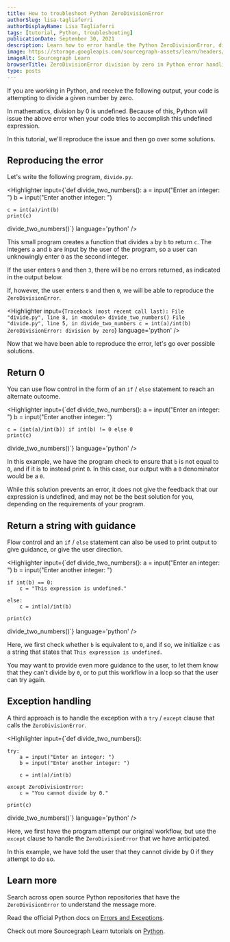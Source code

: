 ```yaml
---
title: How to troubleshoot Python ZeroDivisionError
authorSlug: lisa-tagliaferri
authorDisplayName: Lisa Tagliaferri
tags: [tutorial, Python, troubleshooting]
publicationDate: September 30, 2021
description: Learn how to error handle the Python ZeroDivisionError, division by zero
image: https://storage.googleapis.com/sourcegraph-assets/learn/headers/sourcegraph-learn-header.png
imageAlt: Sourcegraph Learn
browserTitle: ZeroDivisionError division by zero in Python error handling
type: posts
---
```


If you are working in Python, and receive the following output, your code is attempting to divide a given number by zero.

<Highlighter
input='ZeroDivisionError: division by zero'
language='python'
/>

In mathematics, division by 0 is undefined. Because of this, Python will issue the above error when your code tries to accomplish this undefined expression. 

In this tutorial, we'll reproduce the issue and then go over some solutions.

## Reproducing the error

Let's write the following program, `divide.py`. 

<Highlighter
input={`def divide_two_numbers():
    a = input("Enter an integer: ")
    b = input("Enter another integer: ")
 
    c = int(a)/int(b)
    print(c)
  
divide_two_numbers()`}
language='python'
/>

This small program creates a function that divides `a` by `b` to return `c`. The integers `a` and `b` are input by the user of the program, so a user can unknowingly enter `0` as the second integer.

If the user enters `9` and then `3`, there will be no errors returned, as indicated in the output below.

<Highlighter
input='Enter an integer: 9
Enter another integer: 3
3.0'
language='python'
/>

If, however, the user enters `9` and then `0`, we will be able to reproduce the `ZeroDivisionError`.

<Highlighter
input={`Traceback (most recent call last):
  File "divide.py", line 8, in <module>
    divide_two_numbers()
  File "divide.py", line 5, in divide_two_numbers
    c = int(a)/int(b)
ZeroDivisionError: division by zero`}
language='python'
/>

Now that we have been able to reproduce the error, let's go over possible solutions.

## Return 0

You can use flow control in the form of an `if` / `else` statement to reach an alternate outcome. 

<Highlighter
input={`def divide_two_numbers():
    a = input("Enter an integer: ")
    b = input("Enter another integer: ")
 
    c = (int(a)/int(b)) if int(b) != 0 else 0
    print(c)
  
divide_two_numbers()`}
language='python'
/>

In this example, we have the program check to ensure that `b` is not equal to `0`, and if it is to instead print `0`. In this case, our output with a `0` denominator would be a `0`.

<Highlighter
input='Enter an integer: 9
Enter another integer: 0
0'
language='python'
/>

While this solution prevents an error, it does not give the feedback that our expression is undefined, and may not be the best solution for you, depending on the requirements of your program.

## Return a string with guidance 

Flow control and an `if` / `else` statement can also be used to print output to give guidance, or give the user direction.

<Highlighter
input={`def divide_two_numbers():
    a = input("Enter an integer: ")
    b = input("Enter another integer: ")
 
    if int(b) == 0:
        c = "This expression is undefined."
 
    else:
        c = int(a)/int(b)
 
    print(c)
  
divide_two_numbers()`}
language='python'
/>

Here, we first check whether `b` is equivalent to `0`, and if so, we initialize `c` as a string that states that `This expression is undefined.`

<Highlighter
input='Enter an integer: 9
Enter another integer: 0
This expression is undefined.'
language='python'
/>

You may want to provide even more guidance to the user, to let them know that they can't divide by `0`, or to put this workflow in a loop so that the user can try again.

## Exception handling

A third approach is to handle the exception with a `try` / `except` clause that calls the `ZeroDivisionError`.

<Highlighter
input={`def divide_two_numbers():
 
    try:
        a = input("Enter an integer: ")
        b = input("Enter another integer: ")
 
        c = int(a)/int(b)
 
    except ZeroDivisionError:
        c = "You cannot divide by 0."
 
    print(c)
 
divide_two_numbers()`}
language='python'
/>

Here, we first have the program attempt our original workflow, but use the `except` clause to handle the `ZeroDivisionError` that we have anticipated. 

<Highlighter
input='Enter an integer: 9
Enter another integer: 0
You cannot divide by 0.'
language='python'
/>

In this example, we have told the user that they cannot divide by 0 if they attempt to do so.

## Learn more

Search across open source Python repositories that have the `ZeroDivisionError` to understand the message more.

<SourcegraphSearch query="ZeroDivisionError: division by zero lang:python" patternType="literal"/>

Read the official Python docs on [Errors and Exceptions](https://docs.python.org/3/tutorial/errors.html).

Check out more Sourcegraph Learn tutorials on [Python](https://learn.sourcegraph.com/tags/python).